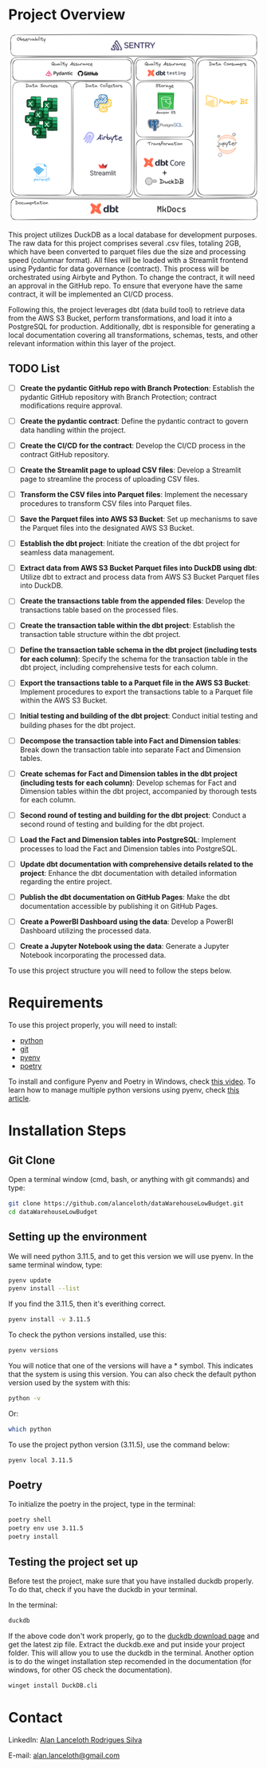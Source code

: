 
# Project Overview

![Data Warehouse Project](docs/images/dwlowbudget.png)

This project utilizes DuckDB as a local database for development purposes. The raw data for this project comprises several .csv files, totaling 2GB, which have been converted to parquet files due the size and processing speed (columnar format). All files will be loaded with a Streamlit frontend using Pydantic for data governance (contract). This process will be orchestrated using Airbyte and Python. To change the contract, it will need an approval in the GitHub repo. To ensure that everyone have the same contract, it will be implemented an CI/CD process.

Following this, the project leverages dbt (data build tool) to retrieve data from the AWS S3 Bucket, perform transformations, and load it into a PostgreSQL for production. Additionally, dbt is responsible for generating a local documentation covering all transformations, schemas, tests, and other relevant information within this layer of the project.

## TODO List

- [ ] **Create the pydantic GitHub repo with Branch Protection**: Establish the pydantic GitHub repository with Branch Protection; contract modifications require approval.
- [ ] **Create the pydantic contract**: Define the pydantic contract to govern data handling within the project.
- [ ] **Create the CI/CD for the contract**: Develop the CI/CD process in the contract GitHub repository.
- [ ] **Create the Streamlit page to upload CSV files**: Develop a Streamlit page to streamline the process of uploading CSV files.
- [ ] **Transform the CSV files into Parquet files**: Implement the necessary procedures to transform CSV files into Parquet files.
- [ ] **Save the Parquet files into AWS S3 Bucket**: Set up mechanisms to save the Parquet files into the designated AWS S3 Bucket.
- [ ] **Establish the dbt project**: Initiate the creation of the dbt project for seamless data management.
- [ ] **Extract data from AWS S3 Bucket Parquet files into DuckDB using dbt**: Utilize dbt to extract and process data from AWS S3 Bucket Parquet files into DuckDB.
- [ ] **Create the transactions table from the appended files**: Develop the transactions table based on the processed files.
- [ ] **Create the transaction table within the dbt project**: Establish the transaction table structure within the dbt project.
- [ ] **Define the transaction table schema in the dbt project (including tests for each column)**: Specify the schema for the transaction table in the dbt project, including comprehensive tests for each column.
- [ ] **Export the transactions table to a Parquet file in the AWS S3 Bucket**: Implement procedures to export the transactions table to a Parquet file within the AWS S3 Bucket.
- [ ] **Initial testing and building of the dbt project**: Conduct initial testing and building phases for the dbt project.
- [ ] **Decompose the transaction table into Fact and Dimension tables**: Break down the transaction table into separate Fact and Dimension tables.
- [ ] **Create schemas for Fact and Dimension tables in the dbt project (including tests for each column)**: Develop schemas for Fact and Dimension tables within the dbt project, accompanied by thorough tests for each column.
- [ ] **Second round of testing and building for the dbt project**: Conduct a second round of testing and building for the dbt project.
- [ ] **Load the Fact and Dimension tables into PostgreSQL**: Implement processes to load the Fact and Dimension tables into PostgreSQL.
- [ ] **Update dbt documentation with comprehensive details related to the project**: Enhance the dbt documentation with detailed information regarding the entire project.
- [ ] **Publish the dbt documentation on GitHub Pages**: Make the dbt documentation accessible by publishing it on GitHub Pages.
- [ ] **Create a PowerBI Dashboard using the data**: Develop a PowerBI Dashboard utilizing the processed data.
- [ ] **Create a Jupyter Notebook using the data**: Generate a Jupyter Notebook incorporating the processed data.


To use this project structure you will need to follow the steps below.

# Requirements
To use this project properly, you will need to install:
- [python](https://www.python.org/downloads/)
- [git](https://git-scm.com/downloads)
- [pyenv](https://pypi.org/project/pyenv/)
- [poetry](https://python-poetry.org/)

To install and configure Pyenv and Poetry in Windows, check [this video](https://www.youtube.com/watch?v=547Jr26duHQ&pp=ygUgaG93IHRvIGluc3RhbGwgcG9ldHJ5IGluIHdpbmRvd3M%3D).
To learn how to manage multiple python versions using pyenv, check [this article](https://realpython.com/intro-to-pyenv/).

# Installation Steps

## Git Clone
Open a terminal window (cmd, bash, or anything with git commands) and type:
```bash
git clone https://github.com/alanceloth/dataWarehouseLowBudget.git
cd dataWarehouseLowBudget
```

## Setting up the environment
We will need python 3.11.5, and to get this version we will use pyenv.
In the same terminal window, type:

```bash
pyenv update
pyenv install --list
```
If you find the 3.11.5, then it's everithing correct.

```bash
pyenv install -v 3.11.5
```

To check the python versions installed, use this:
```bash
pyenv versions
```
You will notice that one of the versions will have a * symbol. This indicates that the system is using this version.
You can also check the default python version used by the system with this:
```bash
python -v
```
Or:
```bash
which python
```

To use the project python version (3.11.5), use the command below:

```bash
pyenv local 3.11.5
```

## Poetry

To initialize the poetry in the project, type in the terminal:

```bash
poetry shell
poetry env use 3.11.5
poetry install
```

## Testing the project set up
Before test the project, make sure that you have installed duckdb properly. To do that, check if you have the duckdb in your terminal.

In the terminal:
```bash
duckdb
```
If the above code don't work properly, go to the [duckdb download page](https://duckdb.org/docs/installation/index?version=latest&environment=cli&installer=binary&platform=win) and get the latest zip file. Extract the duckdb.exe and put inside your project folder. This will allow you to use the duckdb in the terminal.
Another option is to do the winget installation step recomended in the documentation (for windows, for other OS check the documentation).

```bash
winget install DuckDB.cli
```


# Contact

LinkedIn: [Alan Lanceloth Rodrigues Silva](https://www.linkedin.com/in/alanlanceloth/)

E-mail: [alan.lanceloth@gmail.com](mailto:alan.lanceloth@gmail.com)
